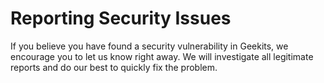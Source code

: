 # Reporting Security Issues

If you believe you have found a security vulnerability in Geekits, we encourage you to let us know right away. We will investigate all legitimate reports and do our best to quickly fix the problem.

